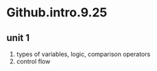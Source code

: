# Github.intro.9.25


## unit 1 

1. types of variables, logic, comparison operators
1. control flow
